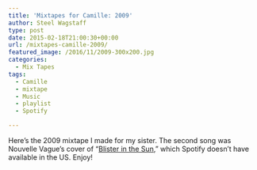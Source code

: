 ```yaml
---
title: 'Mixtapes for Camille: 2009'
author: Steel Wagstaff
type: post
date: 2015-02-18T21:00:30+00:00
url: /mixtapes-camille-2009/
featured_image: /2016/11/2009-300x200.jpg
categories:
  - Mix Tapes
tags:
  - Camille
  - mixtape
  - Music
  - playlist
  - Spotify

---
```

Here&#8217;s the 2009 mixtape I made for my sister. The second song was Nouvelle Vague&#8217;s cover of &#8220;<a href="https://www.youtube.com/watch?v=H_mNtJ9bo3E" target="_blank">Blister in the Sun</a>,&#8221; which Spotify doesn&#8217;t have available in the US. Enjoy!